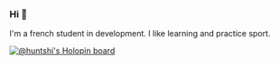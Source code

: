 ### Hi 👋
I'm a french student in development. I like learning and practice sport.

[![@huntshi's Holopin board](https://holopin.me/huntshi)](https://holopin.io/@huntshi)
<!--

**Huntshi/Huntshi** is a ✨ _special_ ✨ repository because its `README.md` (this file) appears on your GitHub profile.

Here are some ideas to get you started:

- 🔭 I’m currently working on ...
- 🌱 I’m currently learning ...
- 👯 I’m looking to collaborate on ...
- 🤔 I’m looking for help with ...
- 💬 Ask me about ...
- 📫 How to reach me: ...
- 😄 Pronouns: ...
- ⚡ Fun fact: ...

-->
